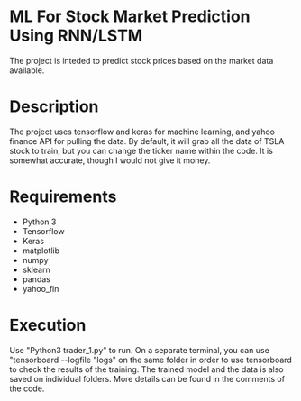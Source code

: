 # ML For Stock Market Prediction Using RNN/LSTM
The project is inteded to predict stock prices based on the market data available. 

# Description
The project uses tensorflow and keras for machine learning, and yahoo finance API for pulling the data.
By default, it will grab all the data of TSLA stock to train, but you can change the ticker name within the code.
It is somewhat accurate, though I would not give it money.

# Requirements
* Python 3
* Tensorflow 
* Keras
* matplotlib
* numpy
* sklearn
* pandas
* yahoo_fin

# Execution
Use "Python3 trader_1.py" to run. On a separate terminal, you can use "tensorboard --logfile "logs" on the same folder in order to use tensorboard to check the results of the training. The trained model and the data is also saved on individual folders. More details can be found in the comments of the code.
